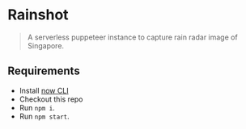 # Rainshot

> A serverless puppeteer instance to capture rain radar image of Singapore.

## Requirements

- Install [now CLI](https://vercel.com/download)
- Checkout this repo
- Run `npm i`.
- Run `npm start`.
